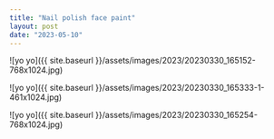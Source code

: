 ```yaml
---
title: "Nail polish face paint"
layout: post
date: "2023-05-10"
---
```


![yo yo]({{ site.baseurl }}/assets/images/2023/20230330_165152-768x1024.jpg)

![yo yo]({{ site.baseurl }}/assets/images/2023/20230330_165333-1-461x1024.jpg)

![yo yo]({{ site.baseurl }}/assets/images/2023/20230330_165254-768x1024.jpg)
